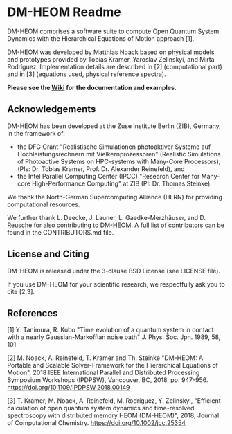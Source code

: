 # DM-HEOM Readme

DM-HEOM comprises a software suite to compute Open Quantum System 
Dynamics with the Hierarchical Equations of Motion approach [1].

DM-HEOM was developed by Matthias Noack based on physical models
and prototypes provided by Tobias Kramer, Yaroslav Zelinskyi, and Mirta 
Rodríguez. Implementation details are described in [2] (computational part)
and in [3] (equations used, physical reference spectra).

**Please see the [Wiki](https://github.com/noma/dm-heom/wiki) for the documentation and examples.**

## Acknowledgements

DM-HEOM has been developed at the Zuse Institute Berlin (ZIB), Germany,
in the framework of:
- the DFG Grant "Realistische Simulationen photoaktiver Systeme auf 
  Hochleistungsrechnern mit Vielkernprozessoren" (Realistic Simulations of
  Photoactive Systems on HPC-systems with Many-Core Processors),
  (PIs: Dr. Tobias Kramer, Prof. Dr. Alexander Reinefeld), and 
- the Intel Parallel Computing Center (IPCC) "Research Center for Many-core
  High-Performance Computing" at ZIB (PI: Dr. Thomas Steinke).

We thank the North-German Supercomputing Alliance (HLRN) for providing
computational resources.

We further thank L. Deecke, J. Launer, L. Gaedke-Merzhäuser, and D. Reusche
for also contributing to DM-HEOM. A full list of contributors can be found
in the CONTRIBUTORS.md file.

## License and Citing

DM-HEOM is released under the 3-clause BSD License (see LICENSE file).

If you use DM-HEOM for your scientific research, we respectfully ask you
to cite [2,3].

## References

[1] Y. Tanimura, R. Kubo "Time evolution of a quantum system in contact
with a nearly Gaussian-Markoffian noise bath" J. Phys. Soc. Jpn. 1989,
58, 101.

[2] M. Noack, A. Reinefeld, T. Kramer and Th. Steinke "DM-HEOM: A
Portable and Scalable Solver-Framework for the Hierarchical Equations of
Motion", 2018 IEEE International Parallel and Distributed Processing
Symposium Workshops (IPDPSW), Vancouver, BC, 2018, pp. 947-956.
https://doi.org/10.1109/IPDPSW.2018.00149

[3] T. Kramer, M. Noack, A. Reinefeld, M. Rodríguez, Y. Zelinskyi,
"Efficient calculation of open quantum system dynamics and 
time-resolved spectroscopy with distributed memory HEOM (DM-HEOM)",
2018, Journal of Computational Chemistry.
https://doi.org/10.1002/jcc.25354

